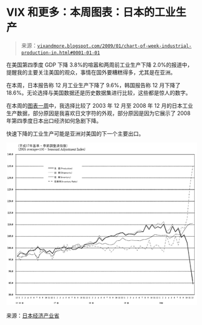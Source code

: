<!--yml

分类：未分类

date: 2024-05-18 18:02:31

-->

# VIX 和更多：本周图表：日本的工业生产

> 来源：[`vixandmore.blogspot.com/2009/01/chart-of-week-industrial-production-in.html#0001-01-01`](http://vixandmore.blogspot.com/2009/01/chart-of-week-industrial-production-in.html#0001-01-01)

在美国第四季度 GDP 下降 3.8%的喧嚣和两周前工业生产下降 2.0%的报道中，提醒我的主要关注美国的观众，事情在国外要糟糕得多，尤其是在亚洲。

在本周，日本报告称 12 月工业生产下降了 9.6%，韩国报告称 12 月下降了 18.6%。无论选择与美国数据还是历史数据集进行比较，这些都是惊人的数字。

在本周的[图表一周](http://vixandmore.blogspot.com/search/label/chart%20of%20the%20week)中，我选择比较了 2003 年 12 月至 2008 年 12 月的日本工业生产数据，部分原因是我喜欢日文字符的外观，部分原因是因为它展示了 2008 年第四季度日本出口经济如何急剧下降。

快速下降的工业生产可能是亚洲对美国的下一个主要出口。

![](img/18bd7f675b9add3a649bfe2ce2986052.png)

来源：[日本经济产业省](http://vixandmore.blogspot.com/2009/01/chart-of-week-industrial-production-in.html#0001-01-01)
